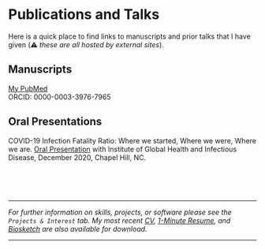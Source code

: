 # Publications and Talks
Here is a quick place to find links to manuscripts and prior talks that I have given (:warning: _these are all hosted by external sites_).


## Manuscripts
[My PubMed](https://www.ncbi.nlm.nih.gov/myncbi/1Z38GNVdoiEkg/bibliography/public/)     
ORCID: 0000-0003-3976-7965

## Oral Presentations
COVID-19 Infection Fatality Ratio: Where we started, Where we were, Where we are. [Oral Presentation](https://uncch.hosted.panopto.com/Panopto/Pages/Viewer.aspx?id=9aa51bec-8ff3-4fe6-8ff4-acaa012ab263) with Institute of Global Health and Infectious Disease, December 2020, Chapel Hill, NC.




<br>
<br>
<br>





----
_For further information on skills, projects, or software please see the `Projects & Interest` tab. My most recent [CV](), [1-Minute Resume](), and [Biosketch]() are also available for download._

----
